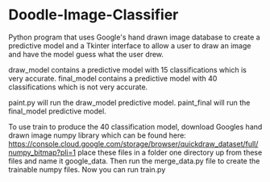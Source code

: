 # Doodle-Image-Classifier
Python program that uses Google's hand drawn image database to create a predictive model and a Tkinter interface to allow a user to draw an image and have the model guess what the user drew.

draw_model contains a predictive model with 15 classifications which is very accurate.
final_model contains a predictive model with 40 classifications which is not very accurate.

paint.py will run the draw_model predictive model.
paint_final will run the final_model predictive model.

To use train to produce the 40 classification model, download Googles hand drawn image numpy library which can be found here: https://console.cloud.google.com/storage/browser/quickdraw_dataset/full/numpy_bitmap?pli=1
place these files in a folder one directory up from these files and name it google_data. Then run the merge_data.py file to create the trainable numpy files. Now you can run train.py
